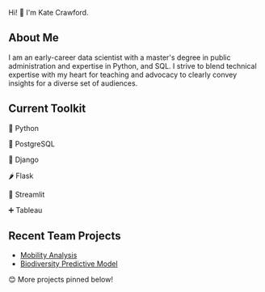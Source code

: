 Hi! 👋 I'm Kate Crawford. 

## About Me

I am an early-career data scientist with a master's degree in public administration and expertise in Python, and SQL. I strive to blend technical expertise with my heart for teaching and advocacy to clearly convey insights for a diverse set of audiences. 

## Current Toolkit

🐍 Python

🐘 PostgreSQL

🐸 Django

🌶️ Flask

👑 Streamlit

➕ Tableau

## Recent Team Projects

- [Mobility Analysis](https://github.com/franknvk/wdl_challenge_1)
- [Biodiversity Predictive Model](https://github.com/lara-es/cascais_phase2)

😊 More projects pinned below!

